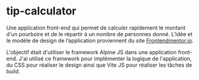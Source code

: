 # tip-calculator

Une application front-end qui permet de calculer rapidement le montant d'un pourboire et de le répartir à un nombre de personnes donné. L’idée et le modèle de design de l’application proviennent du site [Frontendmentor.io](https://www.frontendmentor.io/challenges/tip-calculator-app-ugJNGbJUX).

L'objectif était d'utiliser le framework Alpine JS dans une application front-end.
J'ai utilisé ce framework pour implémenter la logique de l'application, du CSS pour réaliser le design ainsi que Vite JS pour réaliser les tâches de build.

